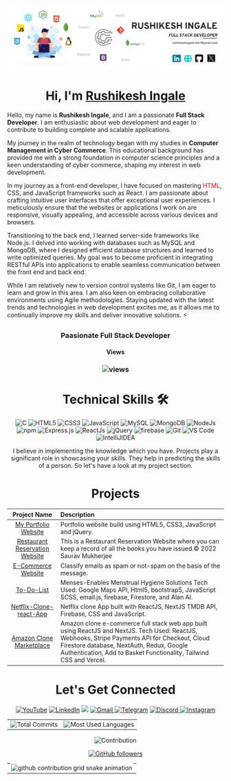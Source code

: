 ![](Banner.png)
<h1 align="center" >Hi, I'm <a href="https://www.linkedin.com/in/rushikeshingale01/" target="_blank"> Rushikesh Ingale </a></h1>
<img width="40%" align="right"   src="" >

Hello, my name is <b>Rushikesh Ingale</b>, and I am a passionate <b>Full Stack Developer</b>. I am enthusiastic about web development and eager to contribute to building complete and scalable applications.

My journey in the realm of technology began with my studies in <b>Computer Management in Cyber Commerce</b>. This educational background has provided me with a strong foundation in computer science principles and a keen understanding of cyber commerce, shaping my interest in web development.

In my journey as a front-end developer, I have focused on mastering <span style="color:red;">HTML</span>, CSS, and JavaScript frameworks such as React. I am passionate about crafting intuitive user interfaces that offer exceptional user experiences. I meticulously ensure that the websites or applications I work on are responsive, visually appealing, and accessible across various devices and browsers.

Transitioning to the back end, I learned server-side frameworks like Node.js. I delved into working with databases such as MySQL and MongoDB, where I designed efficient database structures and learned to write optimized queries. My goal was to become proficient in integrating RESTful APIs into applications to enable seamless communication between the front end and back end.

While I am relatively new to version control systems like Git, I am eager to learn and grow in this area. I am also keen on embracing collaborative environments using Agile methodologies. Staying updated with the latest trends and technologies in web development excites me, as it allows me to continually improve my skills and deliver innovative solutions. ⚡
<h3 align="center"> Paasionate Full Stack Developer </h3>
<h4 align="center"> Views </h4>
<h3><p align="center"> <img src="https://profile-counter.glitch.me/rushikesh/count.svg" alt="views" /> </p></h3>
   <div align="center">

<h1>Technical Skills 🛠</h1>
 

<p align="center"> 
    <img alt="C" src="https://img.shields.io/badge/c-%2300599C.svg?&style=for-the-badge&logo=c&logoColor=white" />
    <img alt="HTML5" src="https://img.shields.io/badge/html5-%23E34F26.svg?&style=for-the-badge&logo=html5&logoColor=white" />
    <img alt="CSS3" src="https://img.shields.io/badge/css3-%231572B6.svg?&style=for-the-badge&logo=css3&logoColor=white" />
    <img alt="JavaScript" src="https://img.shields.io/badge/javascript-%23323330.svg?&style=for-the-badge&logo=javascript&logoColor=%23F7DF1E" />
    <img alt="MySQL" src="https://img.shields.io/badge/MySQL-00000F?style=for-the-badge&logo=mysql&logoColor=white" />
    <img alt="MongoDB" src="https://img.shields.io/badge/MongoDB-white?style=for-the-badge&logo=mongodb&logoColor=4EA94B" />
    <img alt="NodeJs" src="https://img.shields.io/badge/Node.js-339933?style=for-the-badge&logo=nodedotjs&logoColor=white" />
    <img alt="npm" src="https://img.shields.io/badge/npm-CB3837?style=for-the-badge&logo=npm&logoColor=white" />
    <img alt="Express.js" src="https://img.shields.io/badge/Express.js-000000?style=for-the-badge&logo=express&logoColor=white" />
    <img alt="ReactJs" src="https://img.shields.io/badge/React-20232A?style=for-the-badge&logo=react&logoColor=61DAFB" />
    <img alt="jQuery" src="https://img.shields.io/badge/jQuery-0769AD?style=for-the-badge&logo=jquery&logoColor=white" />
    <img alt="firebase" src="https://img.shields.io/badge/firebase-ffca28?style=for-the-badge&logo=firebase&logoColor=black" />
    <img alt="Git" src="https://img.shields.io/badge/Git-F05032?style=for-the-badge&logo=git&logoColor=white" />
    <img alt="VS Code" src="https://img.shields.io/badge/Visual_Studio_Code-0078D4?style=for-the-badge&logo=visual%20studio%20code&logoColor=white" />
    <img alt="IntelliJIDEA" src="https://img.shields.io/badge/IntelliJIDEA-000000.svg?style=for-the-badge&logo=intellij-idea&logoColor=white" />
</p>


I believe in implementing the knowledge which you have. Projects play a significant role in showcasing your skills. They help in predicting the skills of a person. So let's have a look at my project section.

<h1 align="center">Projects</h1>




| Project Name      | Description | 
| :---:        |    :----   |  
| [My Portfolio Website](https://mrrushikesh.github.io/Rushikesh_Ingale_Portfolio/)     | Portfolio website build using HTML5, CSS3, JavaScript and jQuery. |
| [Restaurant Reservation Website]()   | This is a Restaurant Reservation Website where you can keep a record of all the books you have issued.© 2022 Saurav Mukherjee| 
| [E-Commerce Website]()     | Classify emails as spam or not-spam on the basis of the message.|
| [To-Do-List]()     | Menses-Enables Menstrual Hygiene Solutions Tech Used: Google Maps API, Html5, bootstrap5, JavaScript SCSS, email.js, firebase, Firestore, and Alan AI. | 
| [Netflix-Clone-react-App]()     | Netflix clone App built with ReactJS, NextJS TMDB API, Firebase, CSS and JavaScript. |
| [Amazon Clone Marketplace]()     | Amazon clone e-commerce full stack web app built using ReactJS and NextJS. Tech Used: ReactJS, Webhooks, Stripe Payments API for Checkout, Cloud Firestore database, NextAuth, Redux, Google Authentication, Add to Basket Functionality, Tailwind CSS and Vercel. |

 <h1 align="center">Let's Get Connected</h1>

<div align="center">

<a  href="" target="_blank"><img alt="YouTube" src="https://img.shields.io/badge/Youtube-%23FF0000.svg?style=for-the-badge&logo=YouTube&logoColor=white" /></a>
<a  href="https://www.linkedin.com/in/rushikeshingale01/overlay/contact-info/" target="_blank"><img alt="LinkedIn" src="https://img.shields.io/badge/linkedin%20-%230077B5.svg?&style=for-the-badge&logo=linkedin&logoColor=white" /></a>
<a href="https://twitter.com/robot_7447" target="_blank"><img src="https://img.shields.io/badge/twitter-%2300acee.svg?&style=for-the-badge&logo=twitter&logoColor=white&alt=twitter" /></a>
<a href="mailto:rushikeshingale7447@gmail.com"><img  alt="Gmail" src="https://img.shields.io/badge/Gmail-D14836?style=for-the-badge&logo=gmail&logoColor=white" />
<a  href=""><img alt=" Telegram" src="https://img.shields.io/badge/Telegram-2CA5E0?style=for-the-badge&logo=telegram&logoColor=white"></a>
<a  href=""><img alt=" Discord" src="https://img.shields.io/badge/Discord-7289DA?style=for-the-badge&logo=discord&logoColor=white">
<a  href=""><img alt="Instagram" src="https://img.shields.io/badge/Instagram-E4405F?style=for-the-badge&logo=instagram&logoColor=white">
   </a>

   
   
</div>
  
   
<table>
  <tr>
   
<td><img src="https://github-readme-stats.vercel.app/api?username=MrRushikesh&include_all_commits=true&count_private=true&show_icons=true&line_height=20&title_color=7A7ADB&icon_color=2234AE&text_color=D3D3D3&bg_color=0,000000,130F40" alt="Total Commits" />
    <td><img src="https://github-readme-stats.vercel.app/api/top-langs?username=MrRushikesh&show_icons=true&locale=en&layout=compact&title_color=7A7ADB&icon_color=2234AE&text_color=D3D3D3&bg_color=0,000000,130F40" alt="Most Used Languages" /></td>
  </tr>
</table>

<div align="center">
<p><img align="center" src="https://github-readme-streak-stats.herokuapp.com/?user=MrRushikesh&theme=dark" alt="Contribution" /></p>
  </div>
   
   

[![GitHub followers](https://img.shields.io/github/followers/MrRushikesh.svg?style=social&label=Follow)](https://github.com/MrRushikesh?tab=followers)
<table>
   <tr>
      <td>
         <picture style="border: 2px solid #ffffff">
           <source 
             media="(prefers-color-scheme: dark)"
             srcset="https://raw.githubusercontent.com/MrRushikesh/snk/output/github-contribution-grid-snake-dark.svg"
           />
           <source
             media="(prefers-color-scheme: light)"
             srcset="https://raw.githubusercontent.com/MrRushikesh/snk/output/github-contribution-grid-snake.svg"
           />
           <img
             alt="github contribution grid snake animation"
             src="https://raw.githubusercontent.com/MrRushikesh/snk/output/github-contribution-grid-snake.svg"
           />
         </picture>
      </td>
   </tr>
</table>
